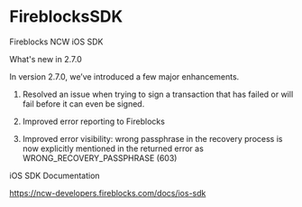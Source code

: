 # FireblocksSDK

Fireblocks NCW iOS SDK 

What's new in 2.7.0

In version 2.7.0, we’ve introduced a few major enhancements.

1. Resolved an issue when trying to sign a transaction that has failed or will fail before it can even be signed.

2. Improved error reporting to Fireblocks

3. Improved error visibility: wrong passphrase in the recovery process is now explicitly mentioned in the returned error as WRONG_RECOVERY_PASSPHRASE (603)

iOS SDK Documentation 

https://ncw-developers.fireblocks.com/docs/ios-sdk
